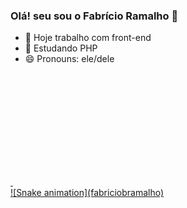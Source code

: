 ### Olá! seu sou o Fabrício Ramalho 👋


- 🔭 Hoje trabalho com front-end
- 🌱 Estudando PHP
- 😄 Pronouns: ele/dele
<div>
  <a href="https://github.com/fabriciobramalho">
  <img height="180em" src"https://github-readme-stats.vercel.app/api?username-fabriciobramalho&show_icons-true&theme-dracula&include_all_commits-true&count_private-true"/>
  <img height="180em" src""/>
</div>
![Snake animation](fabriciobramalho)
